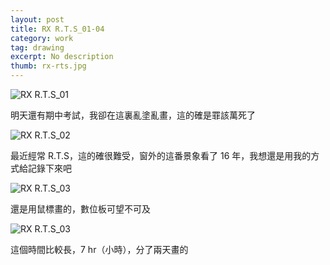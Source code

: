 ```yaml
---
layout: post
title: RX R.T.S_01-04
category: work
tag: drawing
excerpt: No description
thumb: rx-rts.jpg
---
```


<p><img src="{{ site.file }}/work/rx-rts_01.jpg" alt="RX R.T.S_01"></p>

<p lang=zh>明天還有期中考試，我卻在這裏亂塗亂畫，這的確是罪該萬死了</p>

<p><img src="{{ site.file }}/work/rx-rts_02.jpg" alt="RX R.T.S_02"></p>

<p lang=zh>最近經常 R.T.S，這的確很難受，窗外的這番景象看了 16 年，我想還是用我的方式給記錄下來吧</p>

<p><img src="{{ site.file }}/work/rx-rts_03.jpg" alt="RX R.T.S_03"></p>

<p lang=zh>還是用鼠標畫的，數位板可望不可及</p>

<p><img src="{{ site.file }}/work/rx-rts_04.jpg" alt="RX R.T.S_03"></p>

<p lang=zh>這個時間比較長，7 hr（小時），分了兩天畫的</p>
